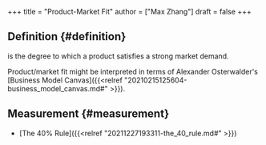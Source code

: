 +++
title = "Product-Market Fit"
author = ["Max Zhang"]
draft = false
+++

## Definition {#definition}

is the degree to which a product satisfies a strong market demand.

Product/market fit might be interpreted in terms of Alexander Osterwalder's [Business Model Canvas]({{<relref "20210215125604-business_model_canvas.md#" >}}).


## Measurement {#measurement}

-   [The 40% Rule]({{<relref "20211227193311-the_40_rule.md#" >}})